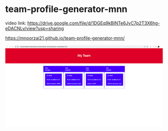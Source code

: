 # team-profile-generator-mnn

video link: https://drive.google.com/file/d/1DGEq9kBINTe6JyC7p2T3X6hg-eDACNLy/view?usp=sharing 

https://mnoorzai21.github.io/team-profile-generator-mnn/

<img src="./img/Screenshot.png">
